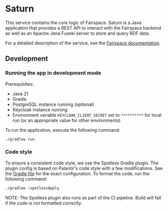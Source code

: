 # Saturn

This service contains the core logic of Fairspace. Saturn is a Java application that provides a REST API to interact
with the Fairspace backend as well as an Apache Jena Fuseki server to store and query RDF data.

For a detailed description of the service, see the [Fairspace documentation](../../README.adoc).

## Development

### Running the app in development mode

Prerequisites:

- Java 21
- Gradle
- PostgreSQL instance running (optional)
- Keycloak instance running 
- Environment variable `KEYCLOAK_CLIENT_SECRET` set to `**********` for local run (or an appropriate value for other environments)

To run the application, execute the following command:

```bash
./gradlew run
```

### Code style

To ensure a consistent code style, we use the Spotless Gradle plugin. The plugin config is based on Palantir's code style with a few modifications. See the [Gradle file](build.gradle) for the exact configuration.
To format the code, run the following command:

```bash
./gradlew :spotlessApply
```

NOTE: The Spotless plugin also runs as part of the CI pipeline. Build will fail if the code is not formatted correctly.


